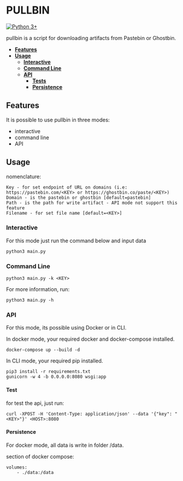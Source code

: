 # PULLBIN

[![Python 3+](https://img.shields.io/badge/python-3+-blue.svg)](https://www.python.org/download/releases/3.0/)

pullbin is a script for downloading artifacts from Pastebin or Ghostbin.

- __[Features](#features)__
- __[Usage](#usage)__
    - __[Interactive](#interactive)__
    - __[Command Line](#cli)__
    - __[API](#api)__
        - __[Tests](#tests)__
        - __[Persistence](#persistence)__

## <a name="features"></a>Features

It is possible to use pullbin in three modes:

- interactive
- command line
- API

## <a name="usage"></a>Usage

nomenclature:

    Key - for set endpoint of URL on domains (i.e: https://pastebin.com/<KEY> or https://ghostbin.co/paste/<KEY>)
    Domain - is the pastebin or ghostbin [default=pastebin]
    Path - is the path for write artifact - API mode not support this feature
    Filename - for set file name [default=<KEY>]

### <a name="interactive"></a>Interactive

For this mode just run the command below and input data

    python3 main.py

### <a name="cli"></a>Command Line

    python3 main.py -k <KEY>

For more information, run:

    python3 main.py -h

### <a name="api"></a>API

For this mode, its possible using Docker or in CLI.

In docker mode, your required docker and docker-compose installed.

    docker-compose up --build -d

In CLI mode, your required pip installed.

    pip3 install -r requirements.txt
    gunicorn -w 4 -b 0.0.0.0:8080 wsgi:app

#### <a name="tests"></a>Test

for test the api, just run:

    curl -XPOST -H 'Content-Type: application/json' --data '{"key": "<KEY>"}' <HOST>:8080

#### <a name="persistence"></a>Persistence

For docker mode, all data is write in folder /data.

section of docker compose:

    volumes:
        - ./data:/data

